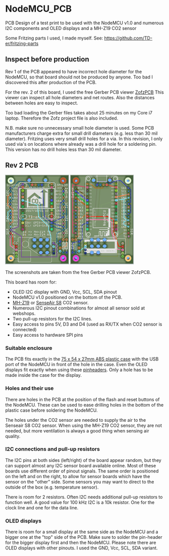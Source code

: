 # NodeMCU_PCB
PCB Design of a test print to be used with the NodeMCU v1.0 and numerous I2C components and OLED displays and a MH-Z19 CO2 sensor

Some Fritzing parts I used, I made myself. See: https://github.com/TD-er/fritzing-parts

## Inspect before production

Rev 1 of the PCB appeared to have incorrect hole diameter for the NodeMCU, so that board should not be produced by anyone.
Too bad I discovered this after production of the PCB.

For the rev. 2 of this board, I used the free Gerber PCB viewer [ZofzPCB](https://www.zofzpcb.com/)
This viewer can inspect all hole diameters and net routes.
Also the distances between holes are easy to inspect.

Too bad loading the Gerber files takes about 25 minutes on my Core i7 laptop. Therefore the Zofz project file is also included.

N.B. make sure no unnecessary small hole diameter is used. Some PCB manufacturers charge extra for small drill diameters (e.g. less than 30 mil diameter). Fritzing uses very small drill holes for a via. In this revision, I only used via's on locations where already was a drill hole for a soldering pin.
This version has no drill holes less than 30 mil diameter.

## Rev 2 PCB

<img src="screenshots/NodeMCU_PCB_board_rev2_CO2_board_rev2-top-ZofzPCB.png" width="40%" height="40%" /> <img src="screenshots/NodeMCU_PCB_board_rev2_CO2_board_rev2-bottom-ZofzPCB.png" width="40%" height="40%" />

The screenshots are taken from the free Gerber PCB viewer ZofzPCB.

This board has room for:
* OLED I2C display with GND, Vcc, SCL, SDA pinout 
* NodeMCU v1.0 positioned on the bottom of the PCB.
* [MH-Z19](http://www.winsen-sensor.com/products/ndir-co2-sensor/mh-z19.html) or [SenseAir S8](https://senseair.com/products/size-counts/s8-residential/) CO2 sensor.
* Numerous I2C pinout combinations for almost all sensor sold at webshops.
* Two pull-up resistors for the I2C lines.
* Easy access to pins 5V, D3 and D4 (used as RX/TX when CO2 sensor is connected)
* Easy access to hardware SPI pins

### Suitable enclosure
The PCB fits exactly in the [75 x 54 x 27mm ABS plastic case](https://www.banggood.com/10pcs-DIY-Plastic-Project-Housing-Electronic-Junction-Case-Power-Supply-Box-p-1168741.html?p=1712161907732201507C) with the USB port of the NodeMCU in front of the hole in the case.
Even the OLED displays fit exactly when using these [pinheaders](https://www.banggood.com/10pcs-40Pin-2_54mm-Female-Header-Connector-Socket-For-DIY-Arduino-p-945516.html?p=1712161907732201507C).
Only a hole has to be made inside the case for the display.

### Holes and their use
There are holes in the PCB at the position of the flash and reset buttons of the NodeMCU. These can be used to ease drilling holes in the bottom of the plastic case before soldering the NodeMCU.

The holes under the CO2 sensor are needed to supply the air to the Senseair S8 CO2 sensor. When using the MH-Z19 CO2 sensor, they are not needed, but more ventilation is always a good thing when sensing air quality.

### I2C connections and pull-up resistors
The I2C pins at both sides (left/right) of the board appear random, but they can support almost any I2C sensor board available online.
Most of these boards use different order of pinout signals.
The same order is positioned on the left and on the right, to allow for sensor boards which have the sensor on the "other" side. Some sensors you may want to direct to the outside of the box (e.g. temperature sensor).

There is room for 2 resistors.
Often I2C needs additional pull-up resistors to function well. A good value for 100 kHz I2C is a 10k resistor. One for the clock line and one for the data line.

### OLED displays
There is room for a small display at the same side as the NodeMCU and a bigger one at the "top" side of the PCB.
Make sure to solder the pin-header for the bigger display first and then the NodeMCU.
Please note there are OLED displays with other pinouts. I used the GND, Vcc, SCL, SDA variant.
